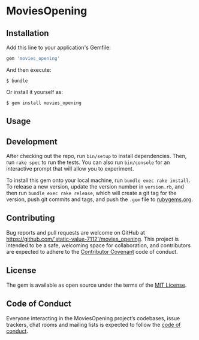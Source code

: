 # MoviesOpening



## Installation

Add this line to your application's Gemfile:

```ruby
gem 'movies_opening'
```

And then execute:

    $ bundle

Or install it yourself as:

    $ gem install movies_opening

## Usage



## Development

After checking out the repo, run `bin/setup` to install dependencies. Then, run `rake spec` to run the tests. You can also run `bin/console` for an interactive prompt that will allow you to experiment.

To install this gem onto your local machine, run `bundle exec rake install`. To release a new version, update the version number in `version.rb`, and then run `bundle exec rake release`, which will create a git tag for the version, push git commits and tags, and push the `.gem` file to [rubygems.org](https://rubygems.org).

## Contributing

Bug reports and pull requests are welcome on GitHub at https://github.com/'static-value-7112'/movies_opening. This project is intended to be a safe, welcoming space for collaboration, and contributors are expected to adhere to the [Contributor Covenant](http://contributor-covenant.org) code of conduct.

## License

The gem is available as open source under the terms of the [MIT License](https://opensource.org/licenses/MIT).

## Code of Conduct

Everyone interacting in the MoviesOpening project’s codebases, issue trackers, chat rooms and mailing lists is expected to follow the [code of conduct](https://github.com/'static-value-7112'/movies_opening/blob/master/CODE_OF_CONDUCT.md).
